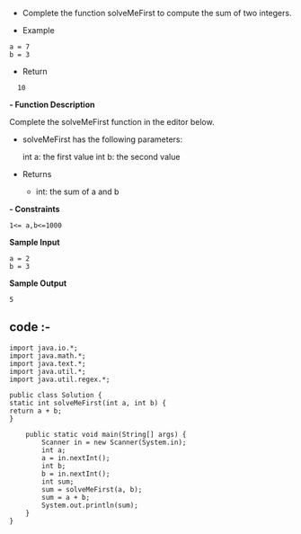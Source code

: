 - Complete the function solveMeFirst to compute the sum of two integers.

- Example
```  
a = 7
b = 3
 ```

- Return
````
  10
````
**- Function Description**

Complete the solveMeFirst function in the editor below.

- solveMeFirst has the following parameters:

  int a: the first value
  int b: the second value

- Returns
    - int: the sum of a and b

**- Constraints**
```` 
1<= a,b<=1000
````
**Sample Input**
````
a = 2
b = 3
````
**Sample Output**
````
5
````
## code :-
```
import java.io.*;
import java.math.*;
import java.text.*;
import java.util.*;
import java.util.regex.*;

public class Solution {
static int solveMeFirst(int a, int b) {
return a + b;
}

    public static void main(String[] args) {
        Scanner in = new Scanner(System.in);
        int a;
        a = in.nextInt();
        int b;
        b = in.nextInt();
        int sum;
        sum = solveMeFirst(a, b);
        sum = a + b;
        System.out.println(sum);
    }
}
```
